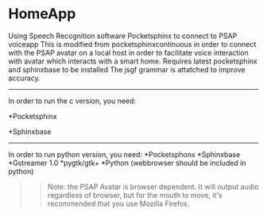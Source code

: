 # HomeApp
Using Speech Recognition software Pocketsphinx to connect to PSAP voiceapp
This is modified from pocketsphinxcontinuous in order to connect with
the PSAP avatar on a local host in order to facilitate voice interaction with
avatar which interacts with a smart home.
Requires latest pocketsphinx and sphinxbase to be installed
The jsgf grammar is attatched to improve accuracy.

----------------------------------------------------------------------------------------
In order to run the c version, you need:

*Pocketsphinx 

*Sphinxbase

-----------------------------------------------------------------------------------------
In order to run python version, you need:
*Pocketsphonx
*Sphinxbase
*Gstreamer 1.0
*pygtk/gtk+
*Python
(webbrowser should be included in python)

>> Note: the PSAP Avatar is browser dependent. It will output audio regardless of browser, 
but for the mouth to move, it's recommended that you use Mozilla Firefox.
